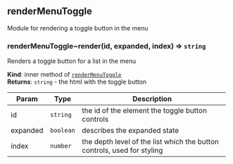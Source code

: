 <a name="module_renderMenuToggle"></a>

## renderMenuToggle
Module for rendering a toggle button in the menu

<a name="module_renderMenuToggle..render"></a>

### renderMenuToggle~render(id, expanded, index) ⇒ <code>string</code>
Renders a toggle button for a list in the menu

**Kind**: inner method of [<code>renderMenuToggle</code>](#module_renderMenuToggle)  
**Returns**: <code>string</code> - the html with the toggle button  

| Param | Type | Description |
| --- | --- | --- |
| id | <code>string</code> | the id of the element the toggle button controls |
| expanded | <code>boolean</code> | describes the expanded state |
| index | <code>number</code> | the depth level of the list which the button controls, used for styling |

